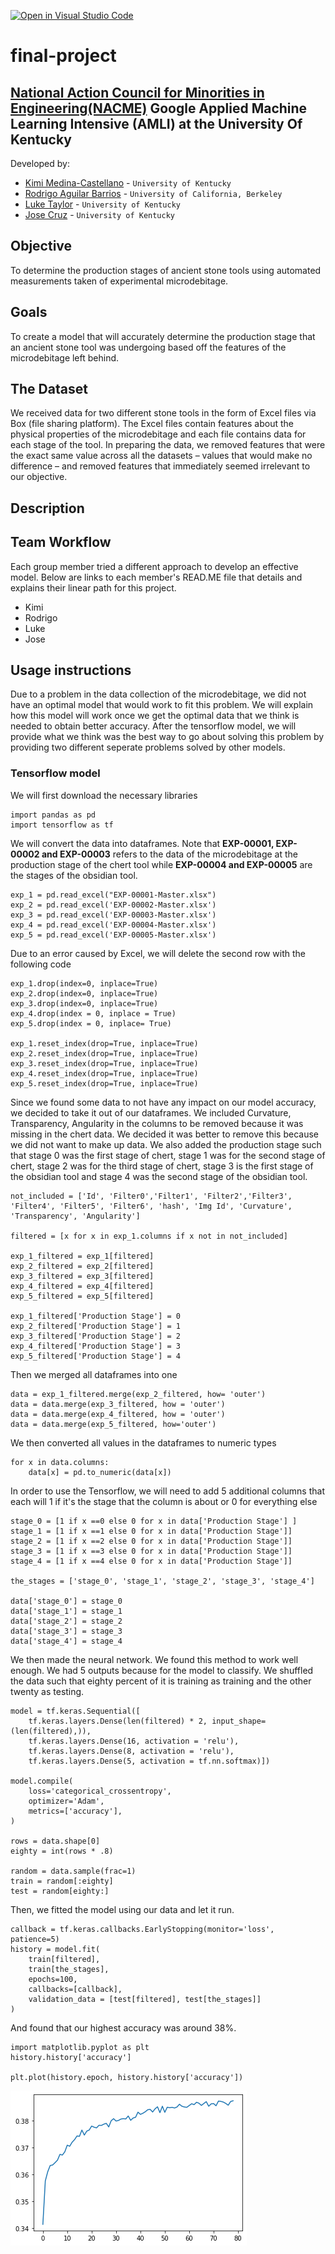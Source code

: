 [![Open in Visual Studio Code](https://classroom.github.com/assets/open-in-vscode-c66648af7eb3fe8bc4f294546bfd86ef473780cde1dea487d3c4ff354943c9ae.svg)](https://classroom.github.com/online_ide?assignment_repo_id=8127865&assignment_repo_type=AssignmentRepo)
<!--
Name of your teams' final project
-->
# final-project
## [National Action Council for Minorities in Engineering(NACME)](https://www.nacme.org) Google Applied Machine Learning Intensive (AMLI) at the University Of Kentucky

<!--
List all of the members who developed the project and
link to each members respective GitHub profile
-->
Developed by: 
- [Kimi Medina-Castellano](https://github.com/kimimedina) - `University of Kentucky`
- [Rodrigo Aguilar Barrios](https://github.com/Rodrigox30) - `University of California, Berkeley` 
- [Luke Taylor](https://github.com/LukeTaylor1) - `University of Kentucky` 
- [Jose Cruz](https://github.com/Resoj) - `University of Kentucky`

## Objective
To determine the production stages of ancient stone tools using automated measurements taken of experimental microdebitage.

## Goals
To create a model that will accurately determine the production stage that an ancient stone tool was undergoing based off the features of the microdebitage left behind.

## The Dataset
We received data for two different stone tools in the form of Excel files via Box (file sharing platform). The Excel files contain features about the physical properties of the microdebitage and each file contains data for each stage of the tool. In preparing the data, we removed features that were the exact same value across all the datasets – values that would make no difference – and removed features that immediately seemed irrelevant to our objective.

## Description
<!--
Problem: Archeologists 
-->

## Team Workflow
Each group member tried a different approach to develop an effective model. Below are links to each member's READ.ME file that details and explains their linear path for this project. 
* Kimi
* Rodrigo
* Luke
* Jose

## Usage instructions
<!--
Give details on how to install fork and install your project. You can get all of the python dependencies for your project by typing `pip3 freeze requirements.txt` on the system that runs your project. Add the generated `requirements.txt` to this repo.
-->
Due to a problem in the data collection of the microdebitage, we did not have an optimal model that would work to fit this problem. We will explain how this model will work once we get the optimal data that we think is needed to obtain better accuracy. After the tensorflow model, we will provide what we think was the best way to go about solving this problem by providing two different seperate problems solved by other models.
### **Tensorflow model**
We will first download the necessary libraries
```
import pandas as pd
import tensorflow as tf
```
We will convert the data into dataframes. Note that **EXP-00001, EXP-00002 and EXP-00003** refers to the data of the microdebitage at the production stage of the chert tool  while **EXP-00004 and EXP-00005** are the stages of the obsidian tool.
```
exp_1 = pd.read_excel("EXP-00001-Master.xlsx")
exp_2 = pd.read_excel('EXP-00002-Master.xlsx')
exp_3 = pd.read_excel('EXP-00003-Master.xlsx')
exp_4 = pd.read_excel('EXP-00004-Master.xlsx')
exp_5 = pd.read_excel('EXP-00005-Master.xlsx')
```
Due to an error caused by Excel, we will delete the second row with the following code
```
exp_1.drop(index=0, inplace=True)
exp_2.drop(index=0, inplace=True)
exp_3.drop(index=0, inplace=True)
exp_4.drop(index = 0, inplace = True)
exp_5.drop(index = 0, inplace= True)

exp_1.reset_index(drop=True, inplace=True)
exp_2.reset_index(drop=True, inplace=True)
exp_3.reset_index(drop=True, inplace=True)
exp_4.reset_index(drop=True, inplace=True)
exp_5.reset_index(drop=True, inplace=True)
```
Since we found some data to not have any impact on our model accuracy, we decided to take it out of our dataframes. We included Curvature, Transparency, Angularity in the columns to be removed because it was missing in the chert data. We decided it was better to remove this because we did not want to make up data. We also added the production stage such that stage 0 was the first stage of chert, stage 1 was for the second stage of chert, stage 2 was for the third stage of chert, stage 3 is the first stage of the obsidian tool and stage 4 was the second stage of the obsidian tool.
```
not_included = ['Id', 'Filter0','Filter1', 'Filter2','Filter3', 'Filter4', 'Filter5', 'Filter6', 'hash', 'Img Id', 'Curvature', 'Transparency', 'Angularity']

filtered = [x for x in exp_1.columns if x not in not_included]

exp_1_filtered = exp_1[filtered]
exp_2_filtered = exp_2[filtered]
exp_3_filtered = exp_3[filtered]
exp_4_filtered = exp_4[filtered]
exp_5_filtered = exp_5[filtered]

exp_1_filtered['Production Stage'] = 0
exp_2_filtered['Production Stage'] = 1
exp_3_filtered['Production Stage'] = 2
exp_4_filtered['Production Stage'] = 3
exp_5_filtered['Production Stage'] = 4
``` 

Then we merged all dataframes into one
```
data = exp_1_filtered.merge(exp_2_filtered, how= 'outer')
data = data.merge(exp_3_filtered, how = 'outer')
data = data.merge(exp_4_filtered, how = 'outer')
data = data.merge(exp_5_filtered, how='outer')
```

We then converted all values in the dataframes to numeric types
```
for x in data.columns: 
    data[x] = pd.to_numeric(data[x])
```
In order to use the Tensorflow, we will need to add 5 additional columns that each will 1 if it's the stage that the column is about or 0 for everything else
```
stage_0 = [1 if x ==0 else 0 for x in data['Production Stage'] ]
stage_1 = [1 if x ==1 else 0 for x in data['Production Stage']]
stage_2 = [1 if x ==2 else 0 for x in data['Production Stage']]
stage_3 = [1 if x ==3 else 0 for x in data['Production Stage']]
stage_4 = [1 if x ==4 else 0 for x in data['Production Stage']]

the_stages = ['stage_0', 'stage_1', 'stage_2', 'stage_3', 'stage_4']

data['stage_0'] = stage_0
data['stage_1'] = stage_1
data['stage_2'] = stage_2
data['stage_3'] = stage_3
data['stage_4'] = stage_4
```

We then made the neural network. We found this method to work well enough. We had 5 outputs because for the model to classify. We shuffled the data such that eighty percent of it is training as training and the other twenty as testing.
```
model = tf.keras.Sequential([
    tf.keras.layers.Dense(len(filtered) * 2, input_shape=(len(filtered),)),
    tf.keras.layers.Dense(16, activation = 'relu'),
    tf.keras.layers.Dense(8, activation = 'relu'),
    tf.keras.layers.Dense(5, activation = tf.nn.softmax)])

model.compile(
    loss='categorical_crossentropy',
    optimizer='Adam',
    metrics=['accuracy'],
)

rows = data.shape[0]
eighty = int(rows * .8)

random = data.sample(frac=1)
train = random[:eighty]
test = random[eighty:]
```
Then, we fitted the model using our data and let it run.
```
callback = tf.keras.callbacks.EarlyStopping(monitor='loss', patience=5)
history = model.fit(
    train[filtered],
    train[the_stages],
    epochs=100,
    callbacks=[callback],
    validation_data = [test[filtered], test[the_stages]]
)
```
And found that our highest accuracy was around 38%.
```
import matplotlib.pyplot as plt
history.history['accuracy']

plt.plot(history.epoch, history.history['accuracy'])
```
![Model](output.png)